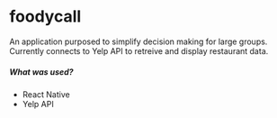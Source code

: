 # foodycall
An application purposed to simplify decision making for large groups. 
Currently connects to Yelp API to retreive and display restaurant data.

##### What was used?
- React Native
- Yelp API
